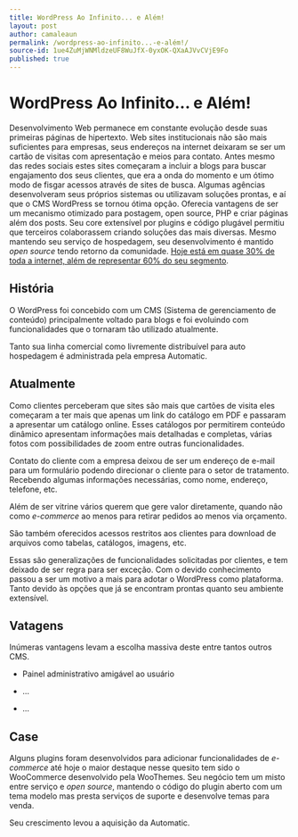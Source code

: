 ```yaml
---
title: WordPress Ao Infinito... e Além!
layout: post
author: camaleaun
permalink: /wordpress-ao-infinito...-e-além!/
source-id: 1ue4ZuMjWNMldzeUF8WuJfX-0yxOK-QXaAJVvCVjE9Fo
published: true
---
```

# WordPress Ao Infinito... e Além!

Desenvolvimento Web permanece em constante evolução desde suas primeiras páginas de hipertexto. Web sites institucionais não são mais suficientes para empresas, seus endereços na internet deixaram se ser um cartão de visitas com apresentação e meios para contato. Antes mesmo das redes sociais estes sites começaram a incluir a blogs para buscar engajamento dos seus clientes, que era a onda do momento e um ótimo modo de fisgar acessos através de sites de busca. Algumas agências desenvolveram seus próprios sistemas ou utilizavam soluções prontas, e aí que o CMS WordPress se tornou ótima opção. Oferecia vantagens de ser um mecanismo otimizado para postagem, open source, PHP e criar páginas além dos posts. Seu core extensível por plugins e código plugável permitiu que terceiros colaborassem criando soluções das mais diversas. Mesmo mantendo seu serviço de hospedagem, seu desenvolvimento é mantido *open source* tendo retorno da comunidade. [Hoje está em quase 30% de toda a internet, além de representar 60% do seu segmento](https://w3techs.com/technologies/overview/content_management/all).

## História

O WordPress foi concebido com um CMS (Sistema de gerenciamento de conteúdo) principalmente voltado para blogs e foi evoluindo com funcionalidades que o tornaram tão utilizado atualmente.

Tanto sua linha comercial como livremente distribuível para auto hospedagem é administrada pela empresa Automatic.

## Atualmente

Como clientes perceberam que sites são mais que cartões de visita eles começaram a ter mais que apenas um link do catálogo em PDF e passaram a apresentar um catálogo online. Esses catálogos por permitirem conteúdo dinâmico apresentam informações mais detalhadas e completas, várias fotos com possibilidades de zoom entre outras funcionalidades.

Contato do cliente com a empresa deixou de ser um endereço de e-mail para um formulário podendo direcionar o cliente para o setor de tratamento. Recebendo algumas informações necessárias, como nome, endereço, telefone, etc.

Além de ser vitrine vários querem que gere valor diretamente, quando não como *e-commerce* ao menos para retirar pedidos ao menos via orçamento.

São também oferecidos acessos restritos aos clientes para download de arquivos como tabelas, catálogos, imagens, etc.

Essas são generalizações de funcionalidades solicitadas por clientes, e tem deixado de ser regra para ser exceção. Com o devido conhecimento passou a ser um motivo a mais para adotar o WordPress como plataforma. Tanto devido às opções que já se encontram prontas quanto seu ambiente extensível.

## Vatagens

Inúmeras vantagens levam a escolha massiva deste entre tantos outros CMS.

* Painel administrativo amigável ao usuário

* …

* ...

## Case

Alguns plugins foram desenvolvidos para adicionar funcionalidades de *e-commerce* até hoje o maior destaque nesse quesito tem sido o WooCommerce desenvolvido pela WooThemes. Seu negócio tem um misto entre serviço e *open source*, mantendo o código do plugin aberto com um tema modelo mas presta serviços de suporte e desenvolve temas para venda.

Seu crescimento levou a aquisição da Automatic.

